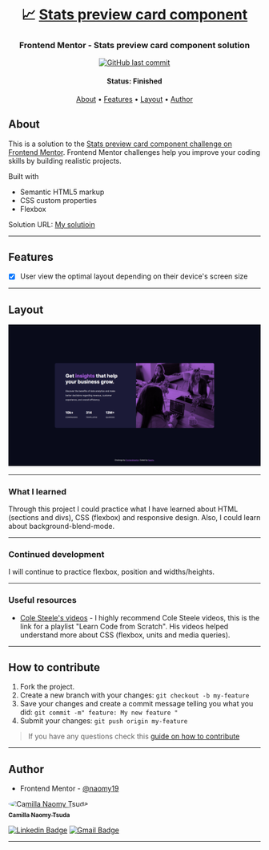 
<h1 align="center">
   📈 <a href="#"> Stats preview card component </a>
</h1>

<h3 align="center">
    Frontend Mentor - Stats preview card component solution
</h3>

<p align="center">
  <a href="https://github.com/naomy19/Stats-preview-card-component/commits/master">
    <img alt="GitHub last commit" src="https://img.shields.io/badge/last%20commit-august-informational">
  </a>
    
<!--    <img alt="License" src="https://img.shields.io/badge/license-MIT-blueviolet"> -->
</p>


<h4 align="center"> 
	 Status: Finished
</h4>

<p align="center">
 <a href="#about">About</a> •
 <a href="#features">Features</a> •
 <a href="#layout">Layout</a> • 
 <a href="#author">Author</a> 
<!--  <a href="#user-content-license">License</a>
 -->
</p>

## About

This is a solution to the [Stats preview card component challenge on Frontend Mentor](https://www.frontendmentor.io/challenges/stats-preview-card-component-8JqbgoU62). Frontend Mentor challenges help you improve your coding skills by building realistic projects.

Built with
- Semantic HTML5 markup
- CSS custom properties
- Flexbox


Solution URL: [My solutioin](https://naomy19.github.io/Stats-preview-card-component/)

---

## Features

- [x] User view the optimal layout depending on their device's screen size

---

## Layout

<p align="center">
  <img alt="quiz_game" title="#quiz_game" src="images/screenshot.png" width="700px">
</p>

---

### What I learned

Through this project I could practice what I have learned about HTML (sections and divs), CSS (flexbox) and responsive design.
Also, I could learn about background-blend-mode.

---

### Continued development

I will continue to practice flexbox, position and widths/heights.

---

### Useful resources

- [Cole Steele's videos](https://www.youtube.com/watch?v=SF_Xl5TOGlY&list=PLblA84xge2_xNtaFnZhefjFbnDrpySKD3) - I highly recommend Cole Steele videos, this is the link for a playlist "Learn Code from Scratch". His videos helped understand more about CSS (flexbox, units and media queries).

---

## How to contribute

1. Fork the project.
2. Create a new branch with your changes: `git checkout -b my-feature`
3. Save your changes and create a commit message telling you what you did: `git commit -m" feature: My new feature "`
4. Submit your changes: `git push origin my-feature`
> If you have any questions check this [guide on how to contribute](./CONTRIBUTING.md)

---

## Author

- Frontend Mentor - [@naomy19](https://www.frontendmentor.io/profile/naomy19)

<a href="https://github.com/naomy19">
 <img style="border-radius: 50%;" src="https://avatars.githubusercontent.com/naomy19" width="100px;" alt="Camilla Naomy Tsuda"/>
 <br />
 <sub><b>Camilla Naomy Tsuda</b></sub></a> 
 <br />

[![Linkedin Badge](https://img.shields.io/badge/-Camilla-blue?style=flat-square&logo=Linkedin&logoColor=white&link=https://www.linkedin.com/in/camilla-naomy-tsuda-33839b133/)](https://www.linkedin.com/in/camilla-naomy-tsuda-33839b133/) 
[![Gmail Badge](https://img.shields.io/badge/-camillanaomy@gmail.com-c14438?style=flat-square&logo=Gmail&logoColor=white&link=mailto:camillanaomy@gmail.com)](mailto:camillanaomy@gmail.com)

---

<!-- ## License

This project is under the license [MIT](./LICENSE).

Made with love by  👋🏽 [Get in Touch!]() -->
<!-- 
--- -->
